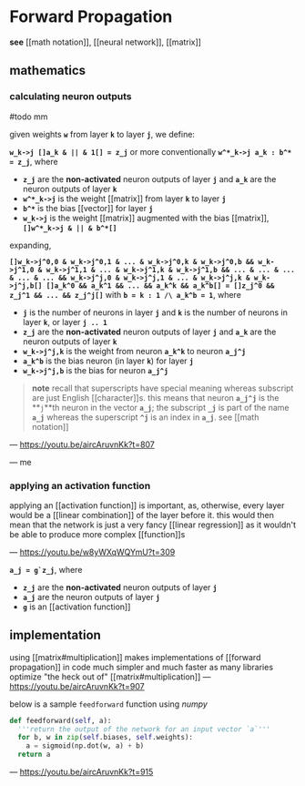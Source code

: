 # Forward Propagation

**see** [[math notation]], [[neural network]], [[matrix]]

## mathematics

### calculating neuron outputs

#todo mm

given weights **`w`** from layer **`k`** to layer **`j`**, we define:

**`w_k->j []a_k & || & 1[] = z_j`** or more conventionally **`w^*_k->j a_k : b^* = z_j`**, where

- **`z_j`** are the **non-activated** neuron outputs of layer **`j`** and **`a_k`** are the neuron outputs of layer **`k`**
- **`w^*_k->j`** is the weight [[matrix]] from layer **`k`** to layer **`j`**
- **`b^*`** is the bias [[vector]] for layer **`j`**
- **`w_k->j`** is the weight [[matrix]] augmented with the bias [[matrix]], **`[]w^*_k->j & || & b^*[]`**

expanding,

**`[]w_k->j^0,0 & w_k->j^0,1 & ... & w_k->j^0,k & w_k->j^0,b && w_k->j^1,0 & w_k->j^1,1 & ... & w_k->j^1,k & w_k->j^1,b && ... & ... & ... & ... & ... && w_k->j^j,0 & w_k->j^j,1 & ... & w_k->j^j,k & w_k->j^j,b[] []a_k^0 && a_k^1 && ... && a_k^k && a_k^b[] = []z_j^0 && z_j^1 && ... && z_j^j[]`** with **`b = k : 1 /\ a_k^b = 1`**, where

- **`j`** is the number of neurons in layer **`j`** and **`k`** is the number of neurons in layer **`k`**, or layer **`j .. 1`**
- **`z_j`** are the **non-activated** neuron outputs of layer **`j`** and **`a_k`** are the neuron outputs of layer **`k`**
- **`w_k->j^j,k`** is the weight from neuron **`a_k^k`** to neuron **`a_j^j`**
- **`a_k^b`** is the bias neuron (in layer **`k`**) for layer **`j`**
- **`w_k->j^j,b`** is the bias for neuron **`a_j^j`**

> **note** recall that superscripts have special meaning whereas subscript are just English [[character]]s. this means that neuron **`a_j^j`** is the **`j`**th neuron in the vector **`a_j`**; the subscript **`_j`** is part of the name **`a_j`** whereas the superscript **`^j`** is an index in **`a_j`**. see [[math notation]]

&mdash; <https://youtu.be/aircAruvnKk?t=807>

&mdash; me

### applying an activation function

applying an [[activation function]] is important, as, otherwise, every layer would be a [[linear combination]] of the layer before it. this would then mean that the network is just a very fancy [[linear regression]] as it wouldn't be able to produce more complex [[function]]s

&mdash; <https://youtu.be/w8yWXqWQYmU?t=309>

**``a_j = g`z_j``**, where

- **`z_j`** are the **non-activated** neuron outputs of layer **`j`**
- **`a_j`** are the neuron outputs of layer **`j`**
- **`g`** is an [[activation function]]

## implementation

using [[matrix#multiplication]] makes implementations of [[forward propagation]] in code much simpler and much faster as many libraries optimize "the heck out of" [[matrix#multiplication]] &mdash; <https://youtu.be/aircAruvnKk?t=907>

below is a sample `feedforward` function using _numpy_

```python
def feedforward(self, a):
  '''return the output of the network for an input vector `a`'''
  for b, w in zip(self.biases, self.weights):
    a = sigmoid(np.dot(w, a) + b)
  return a
```

&mdash; <https://youtu.be/aircAruvnKk?t=915>
